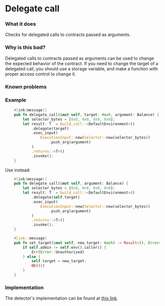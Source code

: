 # Delegate call

### What it does
Checks for delegated calls to contracts passed as arguments.

### Why is this bad?
Delegated calls to contracts passed as arguments can be used to change the expected behavior of the contract. If you need to change the target of a delegated call, you should use a storage variable, and make a function with proper access control to change it.

### Known problems

### Example

```rust
    #[ink(message)]
    pub fn delegate_call(&mut self, target: Hash, argument: Balance) {
        let selector_bytes = [0x0, 0x0, 0x0, 0x0];
        let result: T  = build_call::<DefaultEnvironment>()
            .delegate(target)
            .exec_input(
                ExecutionInput::new(Selector::new(selector_bytes))
                    .push_arg(argument)
            )
            .returns::<T>()
            .invoke();
    }
```


Use instead:
```rust
    #[ink(message)]
    pub fn delegate_call(&mut self, argument: Balance) {
        let selector_bytes = [0x0, 0x0, 0x0, 0x0];
        let result: T  = build_call::<DefaultEnvironment>()
            .delegate(self.target)
            .exec_input(
                ExecutionInput::new(Selector::new(selector_bytes))
                    .push_arg(argument)
            )
            .returns::<T>()
            .invoke();
    }

    #[ink::message]
    pub fn set_target(&mut self, new_target: Hash) -> Result<(), Error> {
        if self.admin != self.env().caller() {
            Err(Error::Unauthorized)
        } else {
            self.target = new_target;
            Ok(())
        }
    }

```

### Implementation

The detector's implementation can be found at [this link](https://github.com/CoinFabrik/scout/tree/main/detectors/delegate-call).